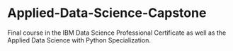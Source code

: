 # Applied-Data-Science-Capstone
Final course in the IBM Data Science Professional Certificate as well as the Applied Data Science with Python Specialization.
